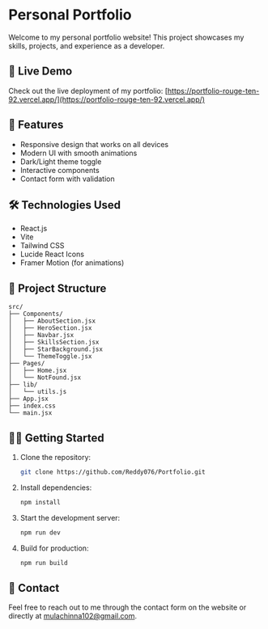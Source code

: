 # Personal Portfolio

Welcome to my personal portfolio website! This project showcases my skills, projects, and experience as a developer.

## 🚀 Live Demo

Check out the live deployment of my portfolio: [https://portfolio-rouge-ten-92.vercel.app/](https://portfolio-rouge-ten-92.vercel.app/)

## 🚀 Features

- Responsive design that works on all devices
- Modern UI with smooth animations
- Dark/Light theme toggle
- Interactive components
- Contact form with validation

## 🛠️ Technologies Used

- React.js
- Vite
- Tailwind CSS
- Lucide React Icons
- Framer Motion (for animations)

## 📁 Project Structure

```
src/
├── Components/
│   ├── AboutSection.jsx
│   ├── HeroSection.jsx
│   ├── Navbar.jsx
│   ├── SkillsSection.jsx
│   ├── StarBackground.jsx
│   └── ThemeToggle.jsx
├── Pages/
│   ├── Home.jsx
│   └── NotFound.jsx
├── lib/
│   └── utils.js
├── App.jsx
├── index.css
└── main.jsx
```

## 🏃‍♂️ Getting Started

1. Clone the repository:
   ```bash
   git clone https://github.com/Reddy076/Portfolio.git
   ```

2. Install dependencies:
   ```bash
   npm install
   ```

3. Start the development server:
   ```bash
   npm run dev
   ```

4. Build for production:
   ```bash
   npm run build
   ```

## 📧 Contact

Feel free to reach out to me through the contact form on the website or directly at [mulachinna102@gmail.com](mailto:mulachinna102@gmail.com).